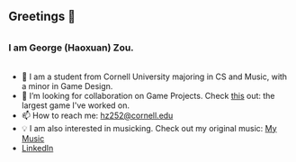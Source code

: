 ## Greetings 👋
######
### I am George (Haoxuan) Zou.
######

- 🤔 I am a student from Cornell University majoring in CS and Music, with a minor in Game Design. 
- 👯 I’m looking for collaboration on Game Projects. Check [this](https://github.com/huoshenlaile/cs4152) out: the largest game I've worked on.
- 📫 How to reach me: hz252@cornell.edu 
- 💡 I am also interested in musicking. Check out my original music: [My Music](https://drive.google.com/drive/folders/1BNlJSl5nKWqsN-sIwThOZx64IjiqJyqm?usp=share_link)
- [LinkedIn](https://www.linkedin.com/in/haoxuan-zou-b8227721a/)
<!--- 🌱 In terms of CS, I’m currently learning Game Design/Web Design/ML techniques.-->

<!--
**PORRIDGE-ZOU/PORRIDGE-ZOU** is a ✨ _special_ ✨ repository because its `README.md` (this file) appears on your GitHub profile.

Here are some ideas to get you started:

- 🔭 I’m currently working on ...
- 🌱 I’m currently learning ...


- 💬 Ask me about ...

- 😄 Pronouns: ...
- ⚡ Fun fact: ...
-->
